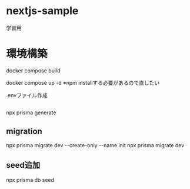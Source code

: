 # nextjs-sample
学習用

# 環境構築
docker compose build

docker compose up -d
※npm installする必要があるので直したい

.envファイル作成

## 
npx prisma generate

## migration
npx prisma migrate dev --create-only --name init
npx prisma migrate dev

## seed追加
npx prisma db seed